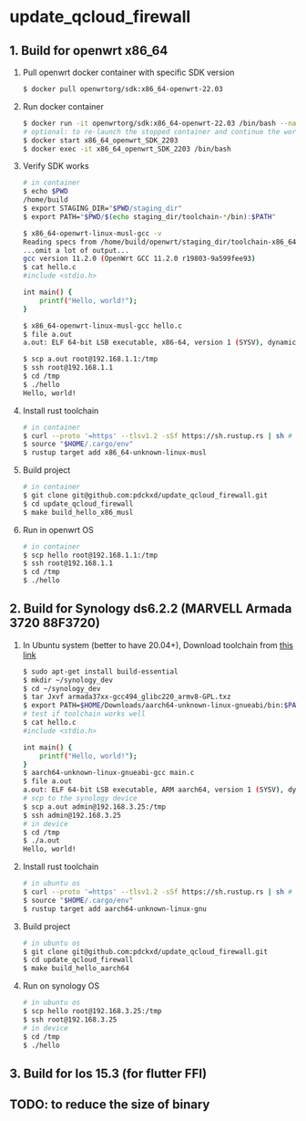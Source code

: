 # update_qcloud_firewall

## 1. Build for openwrt x86_64
1. Pull openwrt docker container with specific SDK version
    ```bash
    $ docker pull openwrtorg/sdk:x86_64-openwrt-22.03
    ```
2. Run docker container
    ```bash
    $ docker run -it openwrtorg/sdk:x86_64-openwrt-22.03 /bin/bash --name x86_64_openwrt_SDK_2203
    # optional: to re-launch the stopped container and continue the work
    $ docker start x86_64_openwrt_SDK_2203
    $ docker exec -it x86_64_openwrt_SDK_2203 /bin/bash
    ```
3. Verify SDK works
    ```bash
    # in container
    $ echo $PWD
    /home/build
    $ export STAGING_DIR="$PWD/staging_dir"
    $ export PATH="$PWD/$(echo staging_dir/toolchain-*/bin):$PATH"

    $ x86_64-openwrt-linux-musl-gcc -v
    Reading specs from /home/build/openwrt/staging_dir/toolchain-x86_64_gcc-11.2.0_musl/bin/../lib/gcc/x86_64-openwrt-linux-musl/11.2.0/specs
    ...omit a lot of output...
    gcc version 11.2.0 (OpenWrt GCC 11.2.0 r19803-9a599fee93)
    $ cat hello.c
    #include <stdio.h>

    int main() {
        printf("Hello, world!");
    }

    $ x86_64-openwrt-linux-musl-gcc hello.c
    $ file a.out
    a.out: ELF 64-bit LSB executable, x86-64, version 1 (SYSV), dynamically linked, interpreter /lib/ld-musl-x86_64.so.1, with debug_info, not stripped

    $ scp a.out root@192.168.1.1:/tmp
    $ ssh root@192.168.1.1
    $ cd /tmp
    $ ./hello
    Hello, world!
    ```
4. Install rust toolchain
    ```bash
    # in container
    $ curl --proto '=https' --tlsv1.2 -sSf https://sh.rustup.rs | sh # use default choose
    $ source "$HOME/.cargo/env"
    $ rustup target add x86_64-unknown-linux-musl
    ```
5. Build project
    ```bash
    # in container
    $ git clone git@github.com:pdckxd/update_qcloud_firewall.git
    $ cd update_qcloud_firewall
    $ make build_hello_x86_musl
    ```
6. Run in openwrt OS
    ```bash
    # in container
    $ scp hello root@192.168.1.1:/tmp
    $ ssh root@192.168.1.1
    $ cd /tmp
    $ ./hello
    ```
## 2. Build for Synology ds6.2.2 (MARVELL Armada 3720 88F3720)
1. In Ubuntu system (better to have 20.04+), Download toolchain from [this link](https://master.dl.sourceforge.net/project/dsgpl/Tool%20Chain/DSM%206.2.2%20Tool%20Chains/Marvell%20Armada%2037xx%20Linux%204.4.59/armada37xx-gcc494_glibc220_armv8-GPL.txz?viasf=1)
    ```bash
    $ sudo apt-get install build-essential
    $ mkdir ~/synology_dev
    $ cd ~/synology_dev
    $ tar Jxvf armada37xx-gcc494_glibc220_armv8-GPL.txz
    $ export PATH=$HOME/Downloads/aarch64-unknown-linux-gnueabi/bin:$PATH
    # test if toolchain works well
    $ cat hello.c
    #include <stdio.h>

    int main() {
        printf("Hello, world!");
    }
    $ aarch64-unknown-linux-gnueabi-gcc main.c
    $ file a.out
    a.out: ELF 64-bit LSB executable, ARM aarch64, version 1 (SYSV), dynamically linked, interpreter /lib/ld-linux-aarch64.so.1, for GNU/Linux 3.7.0, not stripped
    # scp to the synology device
    $ scp a.out admin@192.168.3.25:/tmp
    $ ssh admin@192.168.3.25
    # in device
    $ cd /tmp
    $ ./a.out
    Hello, world!
    ```
2. Install rust toolchain
    ```bash
    # in ubuntu os
    $ curl --proto '=https' --tlsv1.2 -sSf https://sh.rustup.rs | sh # use default choose
    $ source "$HOME/.cargo/env"
    $ rustup target add aarch64-unknown-linux-gnu
    ```
3. Build project
    ```bash
    # in ubuntu os
    $ git clone git@github.com:pdckxd/update_qcloud_firewall.git
    $ cd update_qcloud_firewall
    $ make build_hello_aarch64
    ```
4. Run on synology OS
    ```bash
    # in ubuntu os
    $ scp hello root@192.168.3.25:/tmp
    $ ssh root@192.168.3.25
    # in device
    $ cd /tmp
    $ ./hello
    ```

## 3. Build for Ios 15.3 (for flutter FFI)

## TODO: to reduce the size of binary